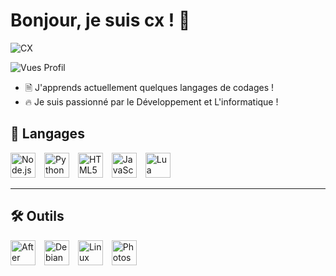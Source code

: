 # Bonjour, je suis cx ! 👋

![CX](https://img.shields.io/badge/CX-ff0000)

![Vues Profil](https://komarev.com/ghpvc/?username=VotreNomUtilisateur&color=blueviolet)


- 🗎 J'apprends actuellement quelques langages de codages !
- 🔥 Je suis passionné par le Développement et L'informatique !



## 🚀  Langages

<p align="left">
  <img src="https://cdn.jsdelivr.net/gh/devicons/devicon/icons/nodejs/nodejs-original.svg" alt="Node.js" width="40" style="margin-right:10px;"/>
  <img src="https://cdn.jsdelivr.net/gh/devicons/devicon/icons/python/python-original.svg" alt="Python" width="40" style="margin-right:10px;"/>
  <img src="https://cdn.jsdelivr.net/gh/devicons/devicon/icons/html5/html5-original.svg" alt="HTML5" width="40" style="margin-right:10px;"/>
  <img src="https://cdn.jsdelivr.net/gh/devicons/devicon/icons/javascript/javascript-original.svg" alt="JavaScript" width="40" style="margin-right:10px;"/>
  <img src="https://cdn.jsdelivr.net/gh/devicons/devicon/icons/lua/lua-original.svg" alt="Lua" width="40"/>
</p>

---

## 🛠 Outils

<p align="left">
  <img src="https://cdn.jsdelivr.net/gh/devicons/devicon/icons/aftereffects/aftereffects-original.svg" alt="After Effects" width="40" style="margin-right:10px;"/>
  <img src="https://cdn.jsdelivr.net/gh/devicons/devicon/icons/debian/debian-original.svg" alt="Debian" width="40" style="margin-right:10px;"/>
  <img src="https://cdn.jsdelivr.net/gh/devicons/devicon/icons/linux/linux-original.svg" alt="Linux" width="40" style="margin-right:10px;"/>
  <img src="https://cdn.jsdelivr.net/gh/devicons/devicon/icons/photoshop/photoshop-plain.svg" alt="Photoshop" width="40"/>
</p>


